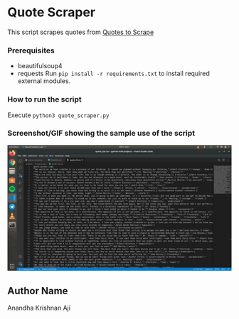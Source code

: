 # Quote Scraper
This script scrapes quotes from [Quotes to Scrape](http://quotes.toscrape.com)

### Prerequisites
* beautifulsoup4
* requests
 Run `pip install -r requirements.txt` to install required external modules.

### How to run the script
Execute `python3 quote_scraper.py`

### Screenshot/GIF showing the sample use of the script
<!--Remove the below lines and add yours -->
![Screenshot of the CSV file](Screenshot.png)

## Author Name
Anandha Krishnan Aji